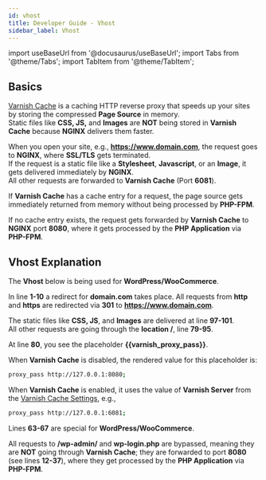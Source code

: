```yaml
---
id: vhost
title: Developer Guide - Vhost
sidebar_label: Vhost
---
```


import useBaseUrl from '@docusaurus/useBaseUrl';
import Tabs from '@theme/Tabs';
import TabItem from '@theme/TabItem';

## Basics

[Varnish Cache](http://varnish-cache.org/) is a caching HTTP reverse proxy that speeds up your sites by storing the compressed **Page Source** in memory. <br />
Static files like **CSS, JS,** and **Images** are **NOT** being stored in **Varnish Cache** because **NGINX** delivers them faster.

When you open your site, e.g., **https://www.domain.com**, the request goes to **NGINX**, where **SSL/TLS** gets terminated. <br />
If the request is a static file like a **Stylesheet**, **Javascript**, or an **Image**, it gets delivered immediately by **NGINX**. <br />
All other requests are forwarded to **Varnish Cache** (Port **6081**). 

If **Varnish Cache** has a cache entry for a request, the page source gets immediately returned from memory without being processed by **PHP-FPM**.

If no cache entry exists, the request gets forwarded 
by **Varnish Cache** to **NGINX** port **8080**, where it gets processed by the **PHP Application** via **PHP-FPM**.

## Vhost Explanation

The **Vhost** below is being used for **WordPress/WooCommerce**.

In line **1-10** a redirect for **domain.com** takes place. All requests from **http** and **https** are redirected via **301** to **https://www.domain.com**. 

The static files like **CSS, JS**, and **Images** are delivered at line **97-101**. <br />
All other requests are going through the **location /**, line **79-95**.

At line **80**, you see the placeholder **{{varnish_proxy_pass}}**.

When **Varnish Cache** is disabled, the rendered value for this placeholder is:

```bash
proxy_pass http://127.0.0.1:8080;
```

When **Varnish Cache** is enabled, it uses the value of **Varnish Server** from the [Varnish Cache Settings](../../settings), e.g.,

```bash
proxy_pass http://127.0.0.1:6081;
```

Lines **63-67** are special for **WordPress/WooCommerce**. 

All requests to **/wp-admin/** and **wp-login.php** are bypassed, meaning they are **NOT** going through **Varnish Cache**; they are forwarded to port **8080** (see lines **12-37**),
where they get processed by the **PHP Application** via **PHP-FPM**.